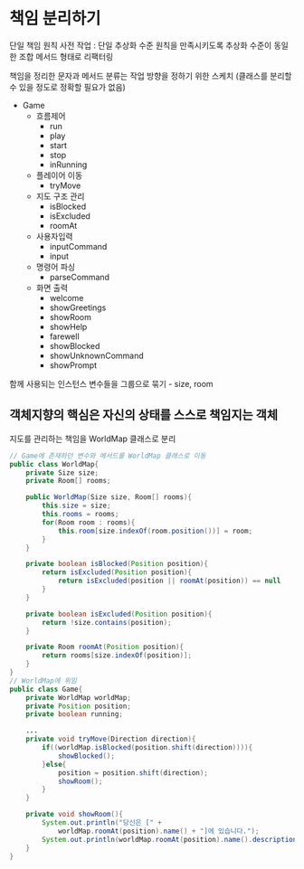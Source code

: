 # 책임 분리하기
단일 책임 원칙 사전 작업 : 단일 추상화 수준 원칙을 만족시키도록 추상화 수준이 동일한 조합 메서드 형태로 리팩터링

책임을 정리한 문자과 메서드 분류는 작업 방향을 정하기 위한 스케치 (클래스를 분리할 수 있을 정도로 정확할 필요가 없음)
- Game
    - 흐름제어
        - run
        - play
        - start
        - stop
        - inRunning
    - 플레이어 이동
        - tryMove
    - 지도 구조 관리
        - isBlocked
        - isExcluded
        - roomAt
    - 사용자입력
        - inputCommand
        - input
    - 명령어 파싱
        - parseCommand
    - 화면 출력
        - welcome
        - showGreetings
        - showRoom
        - showHelp
        - farewell
        - showBlocked
        - showUnknownCommand
        - showPrompt

함께 사용되는 인스턴스 변수들을 그룹으로 묶기
    - size, room

## 객체지향의 핵심은 자신의 상태를 스스로 책임지는 객체
지도를 관리하는 책임을 WorldMap 클래스로 분리

```java
// Game에 존재하던 변수와 메서드를 WorldMap 클래스로 이동
public class WorldMap{
    private Size size;
    private Room[] rooms;

    public WorldMap(Size size, Room[] rooms){
        this.size = size;
        this.rooms = rooms;
        for(Room room : rooms){
            this.room[size.indexOf(room.position())] = room;
        }
    }

    private boolean isBlocked(Position position){
        return isExcluded(Position position){
            return isExcluded(position || roomAt(position)) == null
        }
    }

    private boolean isExcluded(Position position){
        return !size.contains(position);
    }

    private Room roomAt(Position position){
        return rooms[size.indexOf(position)];
    }
}
// WorldMap에 위임
public class Game{
    private WorldMap worldMap;
    private Position position;
    private boolean running;

    ...
    private void tryMove(Direction direction){
        if((worldMap.isBlocked(position.shift(direction)))){
            showBlocked();
        }else{
            position = position.shift(direction);
            showRoom();
        }
    }

    private void showRoom(){
        System.out.println("당신은 [" +
            worldMap.roomAt(position).name() + "]에 있습니다.");
        System.out.println(worldMap.roomAt(position).name().description());
    }
}
```